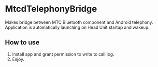 # MtcdTelephonyBridge
Makes bridge between MTC Bluetooth component and Android telephony.
Application is automatically launching on Head Unit startup and wakeup.

## How to use
1. Install app and grant permission to write to call log.
2. Enjoy.
